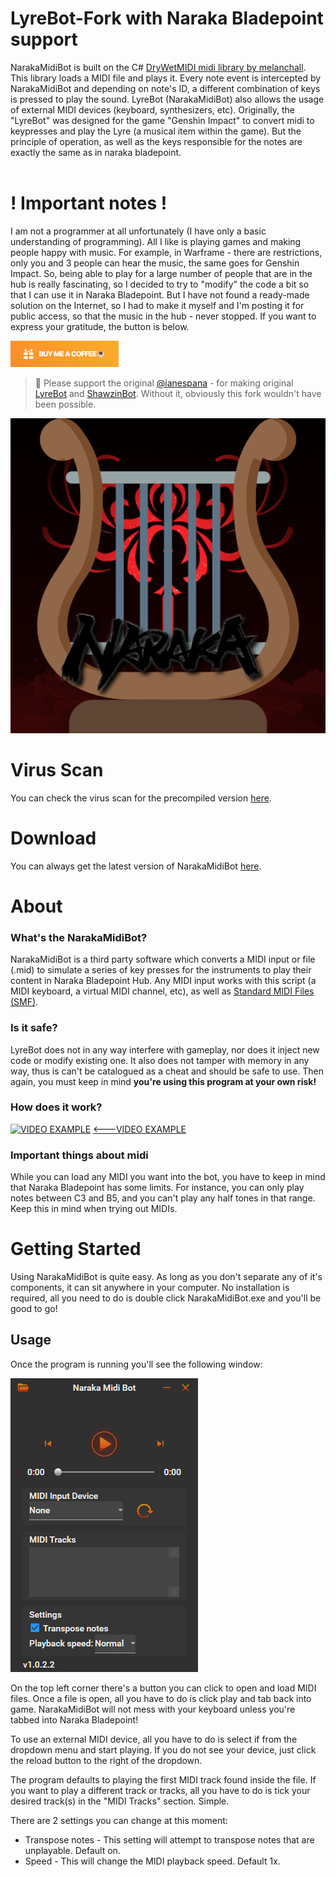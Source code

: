
# LyreBot-Fork with Naraka Bladepoint support
NarakaMidiBot is built on the C# [DryWetMIDI midi library by melanchall](https://github.com/melanchall/drywetmidi). This library loads a MIDI file and plays it. Every note event is intercepted by NarakaMidiBot and depending on note's ID, a different combination of keys is pressed to play the sound. LyreBot (NarakaMidiBot) also allows the usage of external MIDI devices (keyboard, synthesizers, etc).
Originally, the "LyreBot" was designed for the game "Genshin Impact" to convert midi to keypresses and play the Lyre (a musical item within the game).
But the principle of operation, as well as the keys responsible for the notes are exactly the same as in naraka bladepoint. <br><br>

# ! Important notes !
I am not a programmer at all unfortunately (I have only a basic understanding of programming).
All I like is playing games and making people happy with music. For example, in Warframe - there are restrictions, only you and 3 people can hear the music, the same goes for Genshin Impact.
So, being able to play for a large number of people that are in the hub is really fascinating, so I decided to try to "modify" the code a bit so that I can use it in Naraka Bladepoint. But I have not found a ready-made solution on the Internet, so I had to make it myself and I'm posting it for public access, so that the music in the hub - never stopped. If you want to express your gratitude, the button is below.

<a href="https://www.donationalerts.com/r/thekirasabi"><img src="./LyreBot/Resources/Coffe.png" height="42"></a>

> 💓
</b> Please support the original [@ianespana](https://github.com/ianespana) - for making original [LyreBot](https://github.com/ianespana/LyreBot) and [ShawzinBot](https://github.com/ianespana/ShawzinBot). Without it, obviously this fork wouldn't have been possible.

![LyreBot Logo](./LyreBot/Resources/Lyre.png)

# Virus Scan
You can check the virus scan for the precompiled version [here](https://www.virustotal.com/gui/file/188f07521b4e82ffa1c2a9397745ca8d52486cba1220d987113980e450c269eb/detection).

# Download
You can always get the latest version of NarakaMidiBot [here](https://github.com/Kirasabi/NarakaMidiBot/releases).

# About

### What's the NarakaMidiBot?

NarakaMidiBot is a third party software which converts a MIDI input or file (.mid) to simulate a series of key presses for the instruments to play their content in Naraka Bladepoint Hub.
Any MIDI input works with this script (a MIDI keyboard, a virtual MIDI channel, etc), as well as [Standard MIDI Files (SMF)](https://www.midi.org/specifications/category/smf-specifications).   


### Is it safe?

LyreBot does not in any way interfere with gameplay, nor does it inject new code or modify existing one. It also does not tamper with memory in any way, thus is can't be catalogued as a cheat and should be safe to use. Then again, you must keep in mind **you're using this program at your own risk!**

### How does it work?
[![VIDEO EXAMPLE](https://img.youtube.com/vi/kCRRn58Oy-M/0.jpg)](https://www.youtube.com/watch?v=kCRRn58Oy-M)
[<---VIDEO EXAMPLE](https://www.youtube.com/watch?v=kCRRn58Oy-M)

### Important things about midi

While you can load any MIDI you want into the bot, you have to keep in mind that Naraka Bladepoint has some limits. For instance, you can only play notes between C3 and B5, and you can't play any half tones in that range. Keep this in mind when trying out MIDIs.

# Getting Started
Using NarakaMidiBot is quite easy. As long as you don't separate any of it's components, it can sit anywhere in your computer. No installation is required, all you need to do is double click NarakaMidiBot.exe and you'll be good to go!

## Usage
Once the program is running you'll see the following window:

![NarakaMidiBot Overview](./LyreBot/Resources/Overview.png)

On the top left corner there's a button you can click to open and load MIDI files. Once a file is open, all you have to do is click play and tab back into game. NarakaMidiBot will not mess with your keyboard unless you're tabbed into Naraka Bladepoint!

To use an external MIDI device, all you have to do is select if from the dropdown menu and start playing. If you do not see your device, just click the reload button to the right of the dropdown.

The program defaults to playing the first MIDI track found inside the file. If you want to play a different track or tracks, all you have to do is tick your desired track(s) in the "MIDI Tracks" section. Simple.

There are 2 settings you can change at this moment:
* Transpose notes - This setting will attempt to transpose notes that are unplayable. Default on.
* Speed - This will change the MIDI playback speed. Default 1x.




